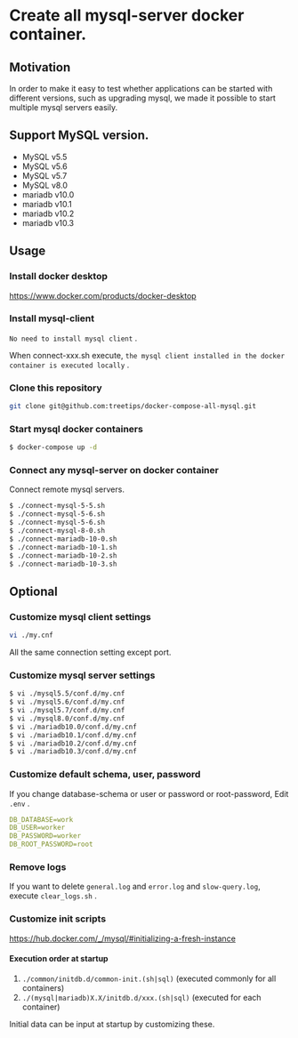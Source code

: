 Create all mysql-server docker container.
====

## Motivation

In order to make it easy to test whether applications can be started with different versions, such as upgrading mysql, we made it possible to start multiple mysql servers easily.

## Support MySQL version.

- MySQL v5.5
- MySQL v5.6
- MySQL v5.7
- MySQL v8.0
- mariadb v10.0
- mariadb v10.1
- mariadb v10.2
- mariadb v10.3

## Usage

### Install docker desktop

https://www.docker.com/products/docker-desktop

### Install mysql-client

`No need to install mysql client` .

When connect-xxx.sh execute, `the mysql client installed in the docker container is executed locally` .

### Clone this repository

```bash
git clone git@github.com:treetips/docker-compose-all-mysql.git
```

### Start mysql docker containers

```bash
$ docker-compose up -d
```

### Connect any mysql-server on docker container

Connect remote mysql servers.

```bash
$ ./connect-mysql-5-5.sh
$ ./connect-mysql-5-6.sh
$ ./connect-mysql-5-6.sh
$ ./connect-mysql-8-0.sh
$ ./connect-mariadb-10-0.sh
$ ./connect-mariadb-10-1.sh
$ ./connect-mariadb-10-2.sh
$ ./connect-mariadb-10-3.sh
```

## Optional

### Customize mysql client settings

```bash
vi ./my.cnf
```

All the same connection setting except port.

### Customize mysql server settings

```bash
$ vi ./mysql5.5/conf.d/my.cnf
$ vi ./mysql5.6/conf.d/my.cnf
$ vi ./mysql5.7/conf.d/my.cnf
$ vi ./mysql8.0/conf.d/my.cnf
$ vi ./mariadb10.0/conf.d/my.cnf
$ vi ./mariadb10.1/conf.d/my.cnf
$ vi ./mariadb10.2/conf.d/my.cnf
$ vi ./mariadb10.3/conf.d/my.cnf
```

### Customize default schema, user, password

If you change database-schema or user or password or root-password, Edit `.env` .

```yaml
DB_DATABASE=work
DB_USER=worker
DB_PASSWORD=worker
DB_ROOT_PASSWORD=root
```

### Remove logs

If you want to delete `general.log` and `error.log` and `slow-query.log`, execute `clear_logs.sh` .

### Customize init scripts

https://hub.docker.com/_/mysql/#initializing-a-fresh-instance

#### Execution order at startup

1. `./common/initdb.d/common-init.(sh|sql)` (executed commonly for all containers)
1. `./(mysql|mariadb)X.X/initdb.d/xxx.(sh|sql)` (executed for each container)

Initial data can be input at startup by customizing these.
